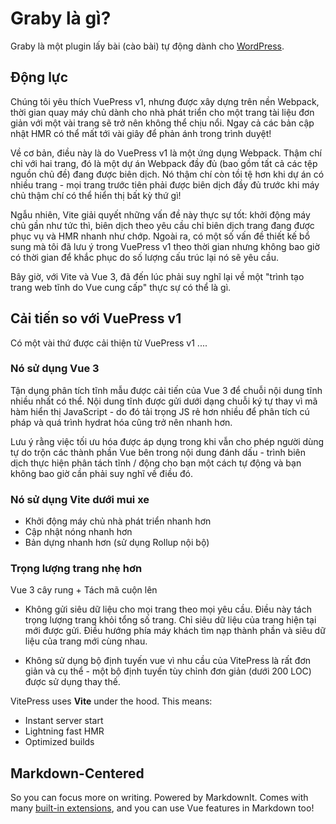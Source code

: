 # Graby là gì?

Graby là một plugin lấy bài (cào bài) tự động dành cho [WordPress](https://wordpress.org/).

## Động lực

Chúng tôi yêu thích VuePress v1, nhưng được xây dựng trên nền Webpack, thời gian quay máy chủ dành cho nhà phát triển cho một trang tài liệu đơn giản với một vài trang sẽ trở nên không thể chịu nổi. Ngay cả các bản cập nhật HMR có thể mất tới vài giây để phản ánh trong trình duyệt!

Về cơ bản, điều này là do VuePress v1 là một ứng dụng Webpack. Thậm chí chỉ với hai trang, đó là một dự án Webpack đầy đủ (bao gồm tất cả các tệp nguồn chủ đề) đang được biên dịch. Nó thậm chí còn tồi tệ hơn khi dự án có nhiều trang - mọi trang trước tiên phải được biên dịch đầy đủ trước khi máy chủ thậm chí có thể hiển thị bất kỳ thứ gì!

Ngẫu nhiên, Vite giải quyết những vấn đề này thực sự tốt: khởi động máy chủ gần như tức thì, biên dịch theo yêu cầu chỉ biên dịch trang đang được phục vụ và HMR nhanh như chớp. Ngoài ra, có một số vấn đề thiết kế bổ sung mà tôi đã lưu ý trong VuePress v1 theo thời gian nhưng không bao giờ có thời gian để khắc phục do số lượng cấu trúc lại nó sẽ yêu cầu.

Bây giờ, với Vite và Vue 3, đã đến lúc phải suy nghĩ lại về một "trình tạo trang web tĩnh do Vue cung cấp" thực sự có thể là gì.

## Cải tiến so với VuePress v1

Có một vài thứ được cải thiện từ VuePress v1 ....

### Nó sử dụng Vue 3

Tận dụng phân tích tĩnh mẫu được cải tiến của Vue 3 để chuỗi nội dung tĩnh nhiều nhất có thể. Nội dung tĩnh được gửi dưới dạng chuỗi ký tự thay vì mã hàm hiển thị JavaScript - do đó tải trọng JS rẻ hơn nhiều để phân tích cú pháp và quá trình hydrat hóa cũng trở nên nhanh hơn.

Lưu ý rằng việc tối ưu hóa được áp dụng trong khi vẫn cho phép người dùng tự do trộn các thành phần Vue bên trong nội dung đánh dấu - trình biên dịch thực hiện phân tách tĩnh / động cho bạn một cách tự động và bạn không bao giờ cần phải suy nghĩ về điều đó.

### Nó sử dụng Vite dưới mui xe

- Khởi động máy chủ nhà phát triển nhanh hơn
- Cập nhật nóng nhanh hơn
- Bản dựng nhanh hơn (sử dụng Rollup nội bộ)


### Trọng lượng trang nhẹ hơn

Vue 3 cây rung + Tách mã cuộn lên

- Không gửi siêu dữ liệu cho mọi trang theo mọi yêu cầu. Điều này tách trọng lượng trang khỏi tổng số trang. Chỉ siêu dữ liệu của trang hiện tại mới được gửi. Điều hướng phía máy khách tìm nạp thành phần và siêu dữ liệu của trang mới cùng nhau.

- Không sử dụng bộ định tuyến vue vì nhu cầu của VitePress là rất đơn giản và cụ thể - một bộ định tuyến tùy chỉnh đơn giản (dưới 200 LOC) được sử dụng thay thế.

VitePress uses **Vite** under the hood. This means:

- Instant server start
- Lightning fast HMR
- Optimized builds

## Markdown-Centered

So you can focus more on writing. Powered by MarkdownIt. Comes with many [built-in extensions](https://vitepress.vuejs.org/guide/markdown), and you can use Vue features in Markdown too!
